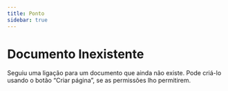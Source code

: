 ```yaml
---
title: Ponto 
sidebar: true
---
```


# Documento Inexistente

Seguiu uma ligação para um documento que ainda não existe. Pode criá-lo usando o botão “Criar página”, se as permissões lho permitirem.
